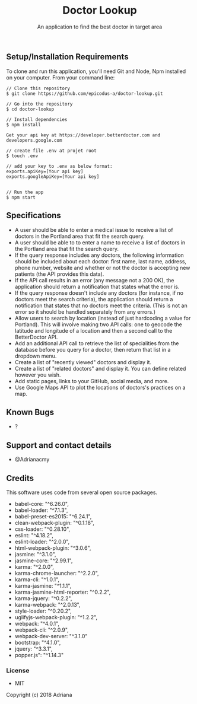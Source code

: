 <h1 align="center"> Doctor Lookup </h1>

<p align="center">An application to find the best doctor in target area</p><br>


## Setup/Installation Requirements

To clone and run this application, you'll need Git and Node, Npm installed on your computer. From your command line:

```
// Clone this repository
$ git clone https://github.com/epicodus-a/doctor-lookup.git

// Go into the repository
$ cd doctor-lookup

// Install dependencies
$ npm install

Get your api key at https://developer.betterdoctor.com and developers.google.com

// create file .env at projet root
$ touch .env

// add your key to .env as below format:
exports.apiKey=[Your api key]
exports.googleApiKey=[Your api key]


// Run the app
$ npm start
```

## Specifications

- A user should be able to enter a medical issue to receive a list of doctors in the Portland area that fit the search query.
- A user should be able to to enter a name to receive a list of doctors in the Portland area that fit the search query.
- If the query response includes any doctors, the following information should be included about each doctor: first name, last name, address, phone number, website and whether or not the doctor is accepting new patients (the API provides this data).
- If the API call results in an error (any message not a 200 OK), the application should return a notification that states what the error is.
- If the query response doesn't include any doctors (for instance, if no doctors meet the search criteria), the application should return a notification that states that no doctors meet the criteria. (This is not an error so it should be handled separately from any errors.)
- Allow users to search by location (instead of just hardcoding a value for Portland). This will involve making two API calls: one to geocode the latitude and longitude of a location and then a second call to the BetterDoctor API.
- Add an additional API call to retrieve the list of specialities from the database before you query for a doctor, then return that list in a dropdown menu.
- Create a list of "recently viewed" doctors and display it.
- Create a list of "related doctors" and display it. You can define related however you wish.
- Add static pages, links to your GitHub, social media, and more.
- Use Google Maps API to plot the locations of doctors's practices on a map.


## Known Bugs

- ?

## Support and contact details

- @Adrianacmy


## Credits

This software uses code from several open source packages.

  - babel-core: "^6.26.0",
  - babel-loader: "^7.1.3",
  - babel-preset-es2015: "^6.24.1",
  - clean-webpack-plugin: "^0.1.18",
  - css-loader: "^0.28.10",
  - eslint: "^4.18.2",
  - eslint-loader: "^2.0.0",
  - html-webpack-plugin: "^3.0.6",
  - jasmine: "^3.1.0",
  - jasmine-core: "^2.99.1",
  - karma: "^2.0.0",
  - karma-chrome-launcher: "^2.2.0",
  - karma-cli: "^1.0.1",
  - karma-jasmine: "^1.1.1",
  - karma-jasmine-html-reporter: "^0.2.2",
  - karma-jquery: "^0.2.2",
  - karma-webpack: "^2.0.13",
  - style-loader: "^0.20.2",
  - uglifyjs-webpack-plugin: "^1.2.2",
  - webpack: "^4.0.1",
  - webpack-cli: "^2.0.9",
  - webpack-dev-server: "^3.1.0"
  - bootstrap: "^4.1.0",
  - jquery: "^3.3.1",
  - popper.js": "^1.14.3"

### License

- MIT

Copyright (c) 2018 Adriana

